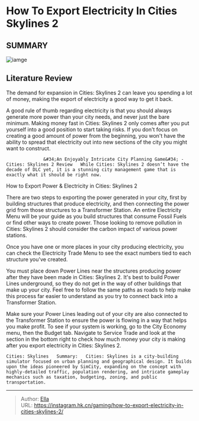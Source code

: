 # How To Export Electricity In Cities Skylines 2


## SUMMARY 

![iamge](https://static1.srcdn.com/wordpress/wp-content/uploads/2023/11/how-to-export-electricity-in-cities-skylines-2.jpg)

## Literature Review

The demand for expansion in Cities: Skylines 2 can leave you spending a lot of money, making the export of electricity a good way to get it back.





A good rule of thumb regarding electricity is that you should always generate more power than your city needs, and never just the bare minimum. Making money fast in Cities: Skylines 2 only comes after you put yourself into a good position to start taking risks. If you don&#39;t focus on creating a good amount of power from the beginning, you won&#39;t have the ability to spread that electricity out into new sections of the city you might want to construct.




                  &#34;An Enjoyably Intricate City Planning Game&#34; - Cities: Skylines 2 Review   While Cities: Skylines 2 doesn’t have the decade of DLC yet, it is a stunning city management game that is exactly what it should be right now.    


 How to Export Power &amp; Electricity in Cities: Skylines 2 
          

There are two steps to exporting the power generated in your city, first by building structures that produce electricity, and then connecting the power grid from those structures to a Transformer Station. An entire Electricity Menu will be your guide as you build structures that consume Fossil Fuels or find other ways to create power. Those looking to remove pollution in Cities: Skylines 2 should consider the carbon impact of various power stations.



Once you have one or more places in your city producing electricity, you can check the Electricity Trade Menu to see the exact numbers tied to each structure you&#39;ve created.







You must place down Power Lines near the structures producing power after they have been made in Cities: Skylines 2. It&#39;s best to build Power Lines underground, so they do not get in the way of other buildings that make up your city. Feel free to follow the same paths as roads to help make this process far easier to understand as you try to connect back into a Transformer Station.

Make sure your Power Lines leading out of your city are also connected to the Transformer Station to ensure the power is flowing in a way that helps you make profit. To see if your system is working, go to the City Economy menu, then the Budget tab. Navigate to Service Trade and look at the section in the bottom right to check how much money your city is making after you export electricity in Cities: Skylines 2.

    Cities: Skylines   Summary:   Cities: Skylines is a city-building simulator focused on urban planning and geographical design. It builds upon the ideas pioneered by SimCity, expanding on the concept with highly-detailed traffic, population rendering, and intricate gameplay mechanics such as taxation, budgeting, zoning, and public transportation.      

---

> Author: [Ella](https://instagram.hk.cn/)  
> URL: https://instagram.hk.cn/gaming/how-to-export-electricity-in-cities-skylines-2/  

